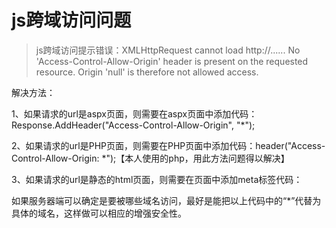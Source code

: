 # js跨域访问问题

>  js跨域访问提示错误：XMLHttpRequest cannot load http://...... No 'Access-Control-Allow-Origin' header is present on the requested resource. Origin 'null' is therefore not allowed access.

解决方法：

1、如果请求的url是aspx页面，则需要在aspx页面中添加代码：Response.AddHeader("Access-Control-Allow-Origin", "*");

2、如果请求的url是PHP页面，则需要在PHP页面中添加代码：header("Access-Control-Allow-Origin: *");【本人使用的php，用此方法问题得以解决】

3、如果请求的url是静态的html页面，则需要在页面中添加meta标签代码：<meta http-equiv="Access-Control-Allow-Origin" content="*" />

如果服务器端可以确定是要被哪些域名访问，最好是能把以上代码中的“*”代替为具体的域名，这样做可以相应的增强安全性。